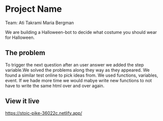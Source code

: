 # Project Name

Team:
Ati Takrami
Maria Bergman

We are building a Halloween-bot to decide what costume you should wear for Halloween.

## The problem

To trigger the next question after an user answer we added the step variable.We solved the problems along they way as they appeared. We found a similar test online to pick ideas from. We used functions, variables, event. If we hade more time we would mabye write new functions to not have to write the same html over and over again.

## View it live

https://stoic-pike-36022c.netlify.app/

